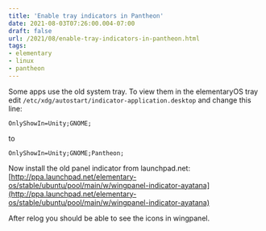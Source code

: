 ```yaml
---
title: 'Enable tray indicators in Pantheon'
date: 2021-08-03T07:26:00.004-07:00
draft: false
url: /2021/08/enable-tray-indicators-in-pantheon.html
tags: 
- elementary
- linux
- pantheon
---
```


Some apps use the old system tray. To view them in the elementaryOS tray edit `/etc/xdg/autostart/indicator-application.desktop` and change this line:

```desktop
OnlyShowIn=Unity;GNOME;
```

to

```desktop
OnlyShowIn=Unity;GNOME;Pantheon;
```

Now install the old panel indicator from launchpad.net:  
[http://ppa.launchpad.net/elementary-os/stable/ubuntu/pool/main/w/wingpanel-indicator-ayatana](http://ppa.launchpad.net/elementary-os/stable/ubuntu/pool/main/w/wingpanel-indicator-ayatana)

After relog you should be able to see the icons in wingpanel.
